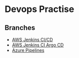 # Devops Practise

## Branches

 - [AWS Jenkins CI/CD ](https://github.com/vtanh1905/devops-practise/tree/aws-jenkins-cicd)
 - [AWS Jenkins CI Argo CD](https://github.com/vtanh1905/devops-practise/tree/aws-jenkins-ci-argo-cd)
 - [Azure Pipelines](https://github.com/vtanh1905/devops-practise/tree/azure-pipelines)
